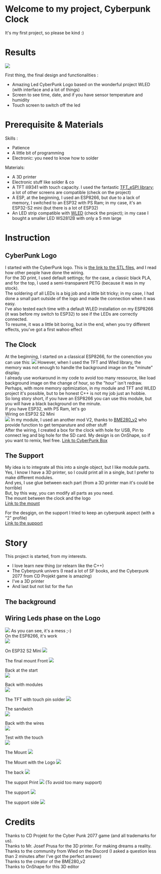 # Welcome to my project, Cyberpunk Clock
It's my first project, so please be kind :)

# Results
![](Docs/Final-FullyAssembled-ezgif.com-video-to-gif-converter.gif)

First thing, the final design and functionalities : 
- Amazing Led CyberPunk Logo based on the wonderful project WLED (with interface and a lot of things)
- Screen to see time, date, and if you have sensor temperature and humidity
- Touch screen to switch off the led

# Prerequisite & Materials
Skills : 
- Patience
- A little bit of programming
- Electronic: you need to know how to solder

Materials:
- A 3D printer  
- Electronic stuff like solder & co  
- A TFT ili9341 with touch capacity. I used the fantastic [TFT_eSPI library](https://github.com/Bodmer/TFT_eSPI/); a lot of other screens are compatible (check on the project)  
- A ESP, at the beginning, I used an ESP8266, but due to a lack of memory, I switched to an ESP32 with PS Ram; in my case, it's an ESP32-S2 mini (but there is a lot of ESP32)  
- An LED strip compatible with [WLED](https://github.com/Aircoookie/WLED) (check the project); in my case I bought a smaller LED WS2812B with only a 5 mm large  

# Instruction
## CyberPunk Logo
I started with the CyberPunk logo. This is [the link to the STL files](https://www.thingiverse.com/thing:4679493/files), and I read how other people have done the wiring.   
For the 3D print, I used default settings; for the case, a classic black PLA, and for the top, I used a semi-transparent PETG (because it was in my stock).  
The soldering of all LEDs is a big job and a little bit tricky; in my case, I had done a small part outside of the logo and made the connection when it was easy.  
I've also tested each time with a default WLED installation on my ESP8266 (it was before my switch to ESP32) to see if the LEDs are correctly connected.  
To resume, it was a little bit boring, but in the end, when you try different effects, you've got a first wahoo effect  

## The Clock
At the beginning, I started on a classical ESP8266, for the conenction you can use this:
![](Docs/ESP8266-Pin-Connection.png)
However, when I used the TFT and Wled library, the memory was not enough to handle the background image on the "minute" display.  
I already use workaround in my code to avoid too many ressource, like load background image on the change of hour, so the "hour" isn't redraw.  
Perhaps, with more memory optimization, in my module and TFT and WLED project it's possible, but to be honest C++ is not my job just an hobbie.  
So long story short, if you have an ESP8266 you can use this module, but you will have a black background on the minute.  
If you have ESP32, with PS Ram, let's go  
Wiring on ESP32 S2 Mini  
![](Docs/ESP-32-S2-Mini-Pin-Connection.png)
In my module, I used an another mod V2, thanks to [BME280_v2](https://github.com/Aircoookie/WLED/tree/main/usermods/BME280_v2) who provide function to get temparuture and other stuff  
After the wiring, I created a box for the clock with hole for USB, Pin to connect leg and big hole for the SD card.
My design is on OnShape, so if you want to remix, feel free. 
[Link to CyberPunk Box](https://cad.onshape.com/documents/0ec2d05544ebf5b75362955c/w/2196f995b413a02e7a25c0e7/e/7b50c2d1ddb9066b0d95971f?renderMode=0&uiState=660030a2cb9cb5171f0dd871)


## The Support
My idea is to integrate all this into a single object, but I like module parts.  
Yes, I know I have a 3D printer, so I could print all in a single, but I prefer to make different modules.  
And yes, I use glue between each part (from a 3D printer man it's could be horrible)  
But, by this way, you can modify all parts as you need.  
The mount between the clock and the logo  
[Link to the mount](https://cad.onshape.com/documents/36fdbed2e2aa1ef3eded8675/w/fec956f36eaeb1502a5425e6/e/0c0e220b4aa753bca2f42ea8?renderMode=0&uiState=66003367c1c4d963c4f2290c)

For the desgign, on the support I tried to keep an cyberpunk aspect (with a "2" profile)  
[Link to the support](https://cad.onshape.com/documents/31070edaba85cf5046969ab0/w/2220fcad144101c9cb095c4e/e/76bb540df0e3aaddd11e8a31?renderMode=0&uiState=66003331cb9cb5171f0ddf3e)

# Story
This project is started, from my interests. 
* I love learn new thing (or relearn like the C++)
* The Cyberpunk univers (I read a lot of SF books, and the Cyberpunk 2077 from CD Projekt game is amazing)
* I've a 3D printer
* And last but not list for the fun

## The background
## Wiring Leds phase on the Logo
![](Docs/Logo-Wiring.jpg)
As you can see, it's a mess ;-)  
On the ESP8266, it's work  
![](Docs/FirstTryOnESP8266-ezgif.com-video-to-gif-converter.gif)

On ESP32 S2 Mini
![](Docs/Wiring-ESP8266.jpg)

The final mount
Front 
![](Docs/Final-ESP32-Front.jpg)

Back at the start  
![](Docs/Final-ESP32-Back.jpg)

Back with modules  
![](Docs/Final-ESP32-FrontWithModule.jpg)

The TFT with touch pin solder
![](Docs/Final-TFT.jpg)

The sandwich  
![](Docs/Final-ESP32-Sandwich.jpg)

Back with the wires  
![](Docs/Final-ESP32-Wires.jpg)

Test with the touch  
![](Docs/Final-ESP32-Test-Touch-ezgif.com-video-to-gif-converter.gif)

The Mount
![](Docs/Final-ClockCase-Mount.jpg)

The Mount with the Logo
![](Docs/Final-Clock-Mount-Logo.jpg)

The back 
![](Docs/Final-Clock-Mount-Logo-Back.jpg)

The suppot Print
![](Docs/support-print.png)
(To avoid too many support)

The support
![](Docs/Final-Support.jpg)

The support side
![](Docs/Final-Support-Side.jpg)


# Credits
Thanks to CD Projekt for the Cyber Punk 2077 game (and all trademarks for us).  
Thanks to Mr. Josef Prusa for the 3D printer. For making dreams a reality.  
Thanks to the community from Wled on the Discord (I asked a question less than 2 minutes after I've got the perfect answer)  
Thanks to the creator of the BME280_v2  
Thanks to OnShape for this 3D editor  



